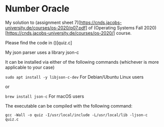 # Number Oracle

My solution to (assignment sheet 7)[https://cnds.jacobs-university.de/courses/os-2020/p07.pdf] of (Operating Systems Fall 2020)[https://cnds.jacobs-university.de/courses/os-2020/] course.

Please find the code in ()[quiz.c]

My json parser uses a library json-c

It can be installed via either of the following commands
(whichever is more applicable to your case)

`sudo apt install -y libjson-c-dev` For Debian/Ubuntu Linux users

or

`brew install json-c` For macOS users


The executable can be compiled with the following command:

```gcc -Wall -o quiz -I/usr/local/include -L/usr/local/lib -ljson-c  quiz.c```
